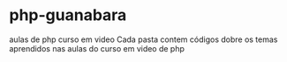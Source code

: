 # php-guanabara
aulas de php curso em video
Cada pasta contem códigos dobre os temas aprendidos nas aulas do curso em video de php
